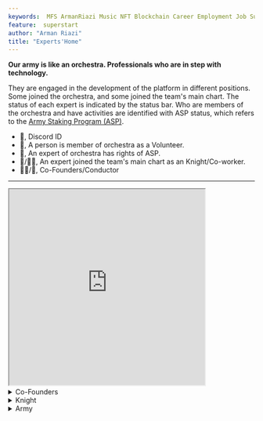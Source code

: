 ```yaml
---
keywords:  MFS ArmanRiazi Music NFT Blockchain Career Employment Job Superstar
feature:  superstart
author: "Arman Riazi"
title: "Experts'Home"
---
```


**Our army is like an orchestra. Professionals who are in step with technology.**

They are engaged in the development of the platform in different positions. Some joined the orchestra, and some joined the team's main chart. The status of each expert is indicated by the status bar. Who are members of the orchestra and have activities are identified with ASP status, which refers to the [Army Staking Program (ASP)](../career/Employment.md).

- 💌, Discord ID
- 🤝, A person is member of orchestra as a Volunteer.
- 🤑, An expert of orchestra has rights of ASP.
- 🦹/🦹‍♂️, An expert joined the team's main chart as an Knight/Co-worker.
- 🤴🏻/👸, Co-Founders/Conductor

---


<iframe src="https://discordapp.com/widget?id=1119077618835259462&theme=dark" width="400" height="400" allowtransparency="true" frameborder="1" sandbox="allow-popups allow-popups-to-escape-sandbox allow-same-origin allow-scripts"></iframe>

<details>
  <summary>Co-Founders</summary>
<img src="../assets/me.jpg" align="center" width="100" height="150"  class="center"/></blockquote>Arman Riazi.Web Developer, Blockchain Specialist, M.Sc.💌armanriyazi.github.io#5111 🤝🤴🏻🦹‍♂️ </blockquote>
</details>

<details>
  <summary>Knight</summary>
</details>

<details>
  <summary>Army</summary>    
<img src="https://avatars.githubusercontent.com/u/63037202?v=4" width="100" height="150"  class="center"/><blockquote>Ahmed Khalil.M. ED, EMBA, M.Sc Digital Currency 🤝 </blockquote>
<img src="https://avatars.githubusercontent.com/u/40033608?v=4" width="100" height="150"  class="center"/><blockquote>Faith Roberts.FrontEnd Developer.💌faytey7 🤝</blockquote>
</details>
